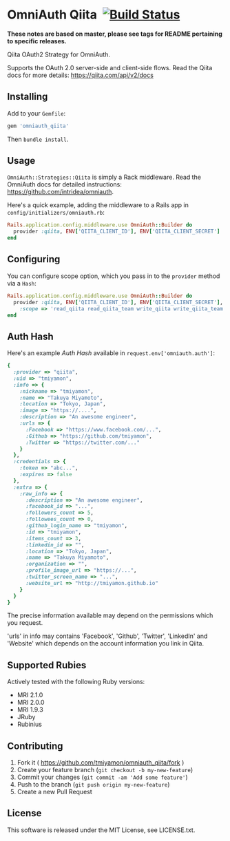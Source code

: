 # OmniAuth Qiita &nbsp;[![Build Status](https://secure.travis-ci.org/tmiyamon/omniauth_qiita.png?branch=master)](https://travis-ci.org/tmiyamon/omniauth_qiita)

**These notes are based on master, please see tags for README pertaining to specific releases.**

Qiita OAuth2 Strategy for OmniAuth.

Supports the OAuth 2.0 server-side and client-side flows. Read the Qiita docs for more details: https://qiita.com/api/v2/docs

## Installing

Add to your `Gemfile`:

```ruby
gem 'omniauth_qiita'
```

Then `bundle install`.

## Usage

`OmniAuth::Strategies::Qiita` is simply a Rack middleware. Read the OmniAuth docs for detailed instructions: https://github.com/intridea/omniauth.

Here's a quick example, adding the middleware to a Rails app in `config/initializers/omniauth.rb`:

```ruby
Rails.application.config.middleware.use OmniAuth::Builder do
  provider :qiita, ENV['QIITA_CLIENT_ID'], ENV['QIITA_CLIENT_SECRET']
end
```

## Configuring

You can configure scope option, which you pass in to the `provider` method via a `Hash`:

```ruby
Rails.application.config.middleware.use OmniAuth::Builder do
  provider :qiita, ENV['QIITA_CLIENT_ID'], ENV['QIITA_CLIENT_SECRET'],
    :scope => 'read_qiita read_qiita_team write_qiita write_qiita_team'
end
```

## Auth Hash

Here's an example *Auth Hash* available in `request.env['omniauth.auth']`:

```ruby
{
  :provider => "qiita",
  :uid => "tmiyamon",
  :info => {
    :nickname => "tmiyamon",
    :name => "Takuya Miyamoto",
    :location => "Tokyo, Japan",
    :image => "https://....",
    :description => "An awesome engineer",
    :urls => {
      :Facebook => "https://www.facebook.com/...",
      :Github => "https://github.com/tmiyamon",
      :Twitter => "https://twitter.com/..."
    }
  },
  :credentials => {
    :token => "abc...",
    :expires => false
  },
  :extra => {
    :raw_info => {
      :description => "An awesome engineer",
      :facebook_id => "...",
      :followers_count => 5,
      :followees_count => 0,
      :github_login_name => "tmiyamon",
      :id => "tmiyamon",
      :items_count => 3,
      :linkedin_id => "",
      :location => "Tokyo, Japan",
      :name => "Takuya Miyamoto",
      :organization => "",
      :profile_image_url => "https://...",
      :twitter_screen_name => "...",
      :website_url => "http://tmiyamon.github.io"
    }
  }
}
```

The precise information available may depend on the permissions which you request.

'urls' in info may contains 'Facebook', 'Github', 'Twitter', 'LinkedIn' and 'Website' which depends on the account information you link in Qiita.

## Supported Rubies

Actively tested with the following Ruby versions:

- MRI 2.1.0
- MRI 2.0.0
- MRI 1.9.3
- JRuby
- Rubinius

## Contributing

1. Fork it ( https://github.com/tmiyamon/omniauth_qiita/fork )
2. Create your feature branch (`git checkout -b my-new-feature`)
3. Commit your changes (`git commit -am 'Add some feature'`)
4. Push to the branch (`git push origin my-new-feature`)
5. Create a new Pull Request

## License

This software is released under the MIT License, see LICENSE.txt.
